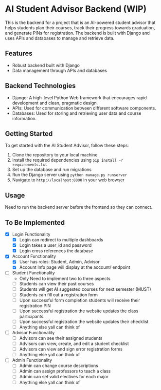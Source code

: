 # AI Student Advisor Backend (WIP)

This is the backend for a project that is an AI-powered student advisor that helps students plan their courses, track their progress towards graduation, and generate PINs for registration. The backend is built with Django and uses APIs and databases to manage and retrieve data.

## Features

- Robust backend built with Django
- Data management through APIs and databases

## Backend Technologies

- Django: A high-level Python Web framework that encourages rapid development and clean, pragmatic design.
- APIs: Used for communication between different software components.
- Databases: Used for storing and retrieving user data and course information.

## Getting Started

To get started with the AI Student Advisor, follow these steps:

1. Clone the repository to your local machine
2. Install the required dependencies using `pip install -r requirements.txt`
3. Set up the database and run migrations
4. Run the Django server using `python manage.py runserver`
5. Navigate to `http://localhost:8000` in your web browser

## Usage

Need to run the backend server before the frontend so they can connect.

## To Be Implemented

- [x] Login Functionality
  - [x] Login can redirect to multiple dashboards
  - [x] Login takes a user_id and password
  - [x] Login cross references the database
- [x] Account Functionality
  - [x] User has roles: Student, Admin, Advisor
  - [x] Account Info page will display at the account/ endpoint
- [ ] Student Functionality
  - Only Need to implement two to three aspects
  - [ ] Students can view their past courses
  - [ ] Students will get AI suggested courses for next semester (MUST)
  - [ ] Students can fill out a registration form
  - [ ] Upon successful form completion students will receive their registration PIN
  - [ ] Upon successful registration the website updates the class participants
  - [ ] Upon successful registration the website updates their checklist
  - [ ] Anything else yall can think of
- [ ] Advisor Functionality
  - [ ] Advisors can see their assigned students
  - [ ] Advisors can view, create, and edit a student checklist
  - [ ] Advisors can view and sign error registration forms
  - [ ] Anything else yall can think of
- [ ] Admin Functionality
  - [ ] Admin can change course descriptions
  - [ ] Admin can assign professors to teach a class
  - [ ] Admin can set valid electives for each major
  - [ ] Anything else yall can think of
